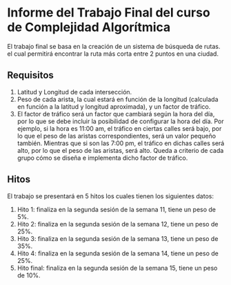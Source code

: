 # Informe del Trabajo Final del curso de Complejidad Algorítmica

El trabajo final se basa en la creación de un sistema de búsqueda de rutas. el cual permitirá encontrar la ruta más corta entre 2 puntos en una ciudad.

## Requisitos

1. Latitud y Longitud de cada intersección.
2. Peso de cada arista, la cual estará en función de la longitud (calculada en función a la latitud y
longitud aproximada), y un factor de tráfico.
3. El factor de tráfico será un factor que cambiará según la hora del día, por lo que se debe
incluir la posibilidad de configurar la hora del día. Por ejemplo, si la hora es 11:00 am, el
tráfico en ciertas calles será bajo, por lo que el peso de las aristas correspondientes, será un
valor pequeño también. Mientras que si son las 7:00 pm, el tráfico en dichas calles será alto,
por lo que el peso de las aristas, será alto. Queda a criterio de cada grupo cómo se diseña e
implementa dicho factor de tráfico.

## Hitos 

El trabajo se presentará en 5 hitos los cuales tienen los siguientes datos:

1. Hito 1: finaliza en la segunda sesión de la semana 11, tiene un peso de 5%.
2. Hito 2: finaliza en la segunda sesión de la semana 12, tiene un peso de 25%.
3. Hito 3: finaliza en la segunda sesión de la semana 13, tiene un peso de 35%.
4. Hito 4: finaliza en la segunda sesión de la semana 14, tiene un peso de 25%.
5. Hito final: finaliza en la segunda sesión de la semana 15, tiene un peso de 10%.
